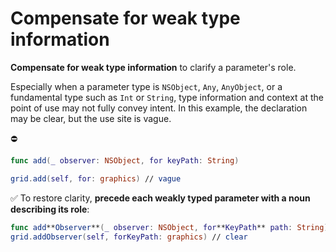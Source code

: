 # Compensate for weak type information

**Compensate for weak type information** to clarify a parameter's role.

Especially when a parameter type is `NSObject`, `Any`, `AnyObject`, or a fundamental type such as `Int` or `String`, type information and context at the point of use may not fully convey intent. 
In this example, the declaration may be clear, but the use site is vague.

⛔

``` swift
func add(_ observer: NSObject, for keyPath: String)

grid.add(self, for: graphics) // vague
```

✅ To restore clarity, **precede each weakly typed parameter with a noun describing its role**:

``` swift
func add**Observer**(_ observer: NSObject, for**KeyPath** path: String)
grid.addObserver(self, forKeyPath: graphics) // clear
```
